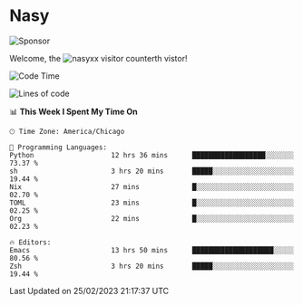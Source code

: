 # Nasy

<!--
<p align="center">
<img height="200" src="https://github-readme-stats.vercel.app/api?username=nasyxx&count_private=true&show_icons=true&theme=dracula&include_all_commits=true"/>
<img height="200" src="https://github-readme-stats.vercel.app/api/top-langs/?username=nasyxx&theme=dracula&hide=html,jupyter+notebook&count_private=true&show_icons=true"/>
</p>

  
----------------
-->

![Sponsor](https://img.shields.io/static/v1.svg?label=Sponsor&message=%E2%9D%A4&logo=GitHub&style=flat&color=pink)
 
Welcome, the ![nasyxx visitor counter](https://count.getloli.com/get/@nasyxx?theme=rule34)th vistor!
 
<!--START_SECTION:waka-->
![Code Time](http://img.shields.io/badge/Code%20Time-3%2C184%20hrs%204%20mins-blue)

![Lines of code](https://img.shields.io/badge/From%20Hello%20World%20I%27ve%20Written-6.0%20million%20lines%20of%20code-blue)

📊 **This Week I Spent My Time On** 

```text
🕑︎ Time Zone: America/Chicago

💬 Programming Languages: 
Python                   12 hrs 36 mins      ██████████████████░░░░░░░   73.37 % 
sh                       3 hrs 20 mins       █████░░░░░░░░░░░░░░░░░░░░   19.44 % 
Nix                      27 mins             █░░░░░░░░░░░░░░░░░░░░░░░░   02.70 % 
TOML                     23 mins             █░░░░░░░░░░░░░░░░░░░░░░░░   02.25 % 
Org                      22 mins             █░░░░░░░░░░░░░░░░░░░░░░░░   02.23 % 

🔥 Editors: 
Emacs                    13 hrs 50 mins      ████████████████████░░░░░   80.56 % 
Zsh                      3 hrs 20 mins       █████░░░░░░░░░░░░░░░░░░░░   19.44 % 
```


 Last Updated on 25/02/2023 21:17:37 UTC
<!--END_SECTION:waka-->

<!-- ![visitors](https://visitor-badge.laobi.icu/badge?page_id=nasyxx.nasyxx) -->
